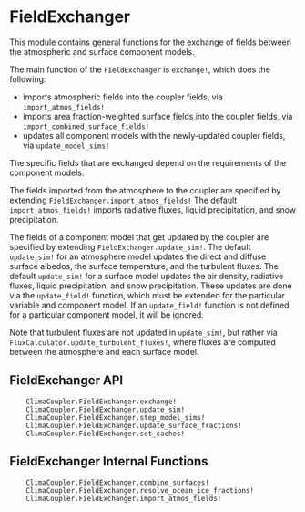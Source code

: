 # FieldExchanger

This module contains general functions for the exchange of fields between the atmospheric and surface component models.

The main function of the `FieldExchanger` is `exchange!`, which does the following:
- imports atmospheric fields into the coupler fields, via `import_atmos_fields!`
- imports area fraction-weighted surface fields into the coupler fields, via `import_combined_surface_fields!`
- updates all component models with the newly-updated coupler fields, via `update_model_sims!`

The specific fields that are exchanged depend on the requirements of the component models:

The fields imported from the atmosphere to the coupler are specified by extending `FieldExchanger.import_atmos_fields!`
The default `import_atmos_fields!` imports radiative fluxes, liquid precipitation, and snow precipitation.

The fields of a component model that get updated by the coupler are specified by extending `FieldExchanger.update_sim!`.
The default `update_sim!` for an atmosphere model updates the direct and diffuse surface albedos,
the surface temperature, and the turbulent fluxes.
The default `update_sim!` for a surface model updates the air density, radiative fluxes,
liquid precipitation, and snow precipitation.
These updates are done via the `update_field!` function, which must be extended for the
particular variable and component model.
If an `update_field!` function is not defined for a particular component model, it will be ignored.

Note that turbulent fluxes are not updated in `update_sim!`, but rather via
`FluxCalculator.update_turbulent_fluxes!`, where fluxes are computed between
the atmosphere and each surface model.

## FieldExchanger API

```@docs
    ClimaCoupler.FieldExchanger.exchange!
    ClimaCoupler.FieldExchanger.update_sim!
    ClimaCoupler.FieldExchanger.step_model_sims!
    ClimaCoupler.FieldExchanger.update_surface_fractions!
    ClimaCoupler.FieldExchanger.set_caches!
```

## FieldExchanger Internal Functions

```@docs
    ClimaCoupler.FieldExchanger.combine_surfaces!
    ClimaCoupler.FieldExchanger.resolve_ocean_ice_fractions!
    ClimaCoupler.FieldExchanger.import_atmos_fields!
```
